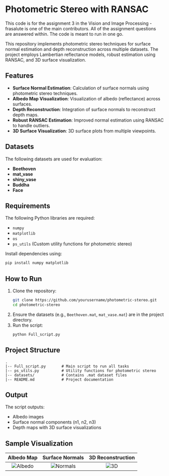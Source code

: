 # Photometric Stereo with RANSAC

This code is for the assignment 3 in the Vision and Image Processing - frasalute is one of the main contributors. All of the assignment questions are answered within. The code is meant to run in one go.

This repository implements photometric stereo techniques for surface normal estimation and depth reconstruction across multiple datasets. The project employs Lambertian reflectance models, robust estimation using RANSAC, and 3D surface visualization.

## Features
- **Surface Normal Estimation**: Calculation of surface normals using photometric stereo techniques.
- **Albedo Map Visualization**: Visualization of albedo (reflectance) across surfaces.
- **Depth Reconstruction**: Integration of surface normals to reconstruct depth maps.
- **Robust RANSAC Estimation**: Improved normal estimation using RANSAC to handle outliers.
- **3D Surface Visualization**: 3D surface plots from multiple viewpoints.

## Datasets
The following datasets are used for evaluation:
- **Beethoven**
- **mat_vase**
- **shiny_vase**
- **Buddha**
- **Face**

## Requirements
The following Python libraries are required:
- `numpy`
- `matplotlib`
- `os`
- `ps_utils` (Custom utility functions for photometric stereo)

Install dependencies using:
```bash
pip install numpy matplotlib
```

## How to Run
1. Clone the repository:
   ```bash
   git clone https://github.com/yourusername/photometric-stereo.git
   cd photometric-stereo
   ```
2. Ensure the datasets (e.g., `Beethoven.mat`, `mat_vase.mat`) are in the project directory.
3. Run the script:
   ```bash
   python Full_script.py
   ```

## Project Structure
```
.
|-- Full_script.py       # Main script to run all tasks
|-- ps_utils.py          # Utility functions for photometric stereo
|-- datasets/            # Contains .mat dataset files
|-- README.md            # Project documentation
```

## Output
The script outputs:
- Albedo images
- Surface normal components (n1, n2, n3)
- Depth maps with 3D surface visualizations

## Sample Visualization
| **Albedo Map** | **Surface Normals** | **3D Reconstruction** |
|:-------------:|:-------------------:|:---------------------:|
| ![Albedo](path/to/image1.png) | ![Normals](path/to/image2.png) | ![3D](path/to/image3.png) |



